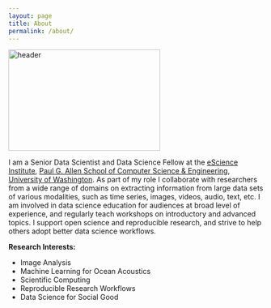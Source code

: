 ```yaml
---
layout: page
title: About
permalink: /about/
---
```


<img src="https://github.com/valentina-s/valentina-s.github.io/assets/11621647/4e743dbf-99d2-4cc5-a497-1d3bac15ecb1" alt="header" height="200" width="300">




I am a Senior Data Scientist and Data Science Fellow at the [eScience Institute](https://escience.washington.edu/), [Paul G. Allen School of Computer Science & Engineering](https://www.cs.washington.edu/), [University of Washington](https://www.washington.edu/). As part of my role I collaborate with researchers from a wide range of domains on extracting information from large data sets of various modalities, such as time series, images, videos, audio, text, etc. I am involved in data science education for audiences at broad level of experience, and regularly teach workshops on introductory and advanced topics. I support open science and reproducible research, and strive to help others adopt better data science workflows.

**Research Interests:**

* Image Analysis
* Machine Learning for Ocean Acoustics
* Scientific Computing
* Reproducible Research Workflows
* Data Science for Social Good
